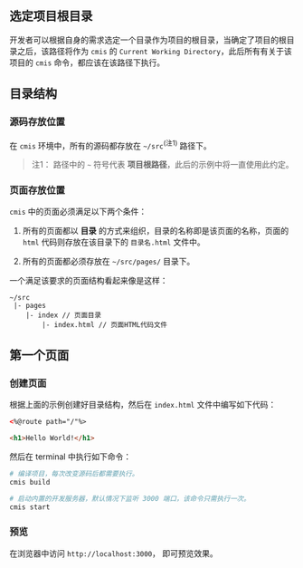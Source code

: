 ## 选定项目根目录

开发者可以根据自身的需求选定一个目录作为项目的根目录，当确定了项目的根目录之后，该路径将作为 ```cmis``` 的 ```Current Working Directory```，此后所有有关于该项目的 ```cmis``` 命令，都应该在该路径下执行。

## 目录结构

### 源码存放位置

在 ```cmis``` 环境中，所有的源码都存放在 ```~/src```<sup>(注1)</sup> 路径下。

> 注1： 路径中的 ```~``` 符号代表 **项目根路径**，此后的示例中将一直使用此约定。

### 页面存放位置

```cmis``` 中的页面必须满足以下两个条件：

1. 所有的页面都以 **目录** 的方式来组织，目录的名称即是该页面的名称，页面的 ```html``` 代码则存放在该目录下的 ```目录名.html``` 文件中。

2. 所有的页面都必须存放在 ```~/src/pages/``` 目录下。

一个满足该要求的页面结构看起来像是这样：

```
~/src
 |- pages
 	|- index // 页面目录
 		|- index.html // 页面HTML代码文件
```

## 第一个页面

### 创建页面

根据上面的示例创建好目录结构，然后在 ```index.html``` 文件中编写如下代码：

```html
<%@route path="/"%>

<h1>Hello World!</h1>
```

然后在 terminal 中执行如下命令：

```bash
# 编译项目，每次改变源码后都需要执行。
cmis build

# 启动内置的开发服务器，默认情况下监听 3000 端口，该命令只需执行一次。
cmis start
```

### 预览

在浏览器中访问 ```http://localhost:3000```， 即可预览效果。